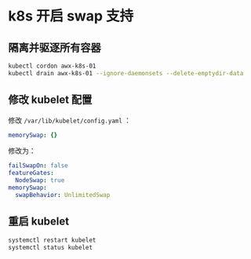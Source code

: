 # k8s 开启 swap 支持

## 隔离并驱逐所有容器

```bash
kubectl cordon awx-k8s-01
kubectl drain awx-k8s-01 --ignore-daemonsets --delete-emptydir-data
```

## 修改 kubelet 配置

修改 `/var/lib/kubelet/config.yaml` ：

```yaml
memorySwap: {}
```

修改为：

```yaml
failSwapOn: false
featureGates:
  NodeSwap: true
memorySwap:
  swapBehavior: UnlimitedSwap
```

## 重启 kubelet

```bash
systemctl restart kubelet
systemctl status kubelet
```
